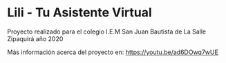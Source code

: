 # Lili - Tu Asistente Virtual
Proyecto realizado para el colegio I.E.M San Juan Bautista de La Salle Zipaquirá año 2020

Más información acerca del proyecto en: https://youtu.be/ad6DOwq7wUE
